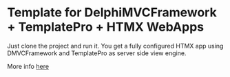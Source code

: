 # Template for DelphiMVCFramework + TemplatePro + HTMX WebApps

Just clone the project and run it. You get a fully configured HTMX app using DMVCFramework and TemplatePro as server side view engine.

More info [here](https://www.danieleteti.it/post/delphimvcframework_htmx_quick_starts/)
